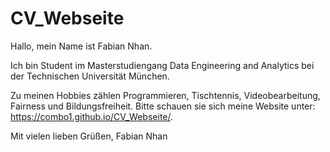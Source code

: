 # CV_Webseite

Hallo, mein Name ist Fabian Nhan. 

Ich bin Student im Masterstudiengang Data Engineering and Analytics bei der Technischen Universität München.

Zu meinen Hobbies zählen Programmieren, Tischtennis, Videobearbeitung, Fairness und Bildungsfreiheit. Bitte schauen sie sich meine 
Website unter: https://combo1.github.io/CV_Webseite/.

Mit vielen lieben Grüßen,
Fabian Nhan